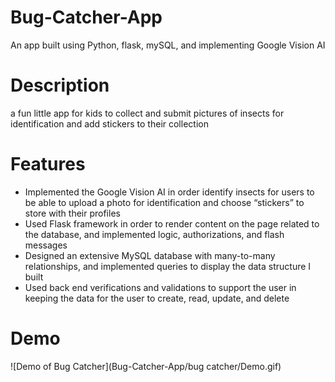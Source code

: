 # Bug-Catcher-App
An app built using Python, flask, mySQL, and implementing Google Vision AI

# Description
a fun little app for kids to collect and submit pictures of insects for identification and add stickers to their collection

# Features
* Implemented the Google Vision AI in order identify insects for users to be able to upload a photo for identification and choose “stickers” to store with their profiles
* Used Flask framework in order to render content on the page related to the database, and implemented logic, authorizations, and flash messages
* Designed an extensive MySQL database with many-to-many relationships, and implemented queries to display the data structure I built 
* Used back end verifications and validations to support the user in keeping the data for the user to create, read, update, and delete

# Demo
![Demo of Bug Catcher](Bug-Catcher-App/bug catcher/Demo.gif)
